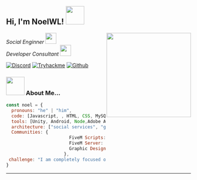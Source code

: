 <h2> Hi, I'm NoelWL! <img src="https://media.giphy.com/media/v1.Y2lkPTc5MGI3NjExdTd5d2xjaTdwZWNncDUyamZ5eGJ6cHBjajhsOWxsYnQ5N2IwZmlmZiZlcD12MV9pbnRlcm5hbF9naWZfYnlfaWQmY3Q9cw/SlKBbQNNZNfcPRWYW7/giphy.gif" width="50"></h2>
<img align='right' src="https://media.giphy.com/media/v1.Y2lkPTc5MGI3NjExazY3aHgwb3h3aGNneml4Nzg0ejlpdTh1b3BjaGpsbmdlbjZrazI2MCZlcD12MV9pbnRlcm5hbF9naWZfYnlfaWQmY3Q9cw/YBw60OovOisQh1hlBy/giphy.gif" width="230">
<p><em>Social Enginner <img src="https://media.giphy.com/media/v1.Y2lkPTc5MGI3NjExbjYyaXlxcXc1dXl0M3ZnanZzemprN3FpdDJxZDJseTBpcHd4NTlqMCZlcD12MV9pbnRlcm5hbF9naWZfYnlfaWQmY3Q9cw/YLjpioGwkjt5ArI1ZA/giphy.gif" width="30"></br>Developer Consultant <img src="https://media.giphy.com/media/WUlplcMpOCEmTGBtBW/giphy.gif" width="30"> 
</em></p>

<a href='https://discord.com/users/1165633426230091906' target="_blank"><img alt='Discord' src='https://img.shields.io/badge/Discord-100000?style=flat-square&logo=Discord&logoColor=001EFF&labelColor=FFFFFF&color=1E00FF'/></a>
<a href='https://tryhackme.com/p/noelxmas' target="_blank"><img alt='Tryhackme' src='https://img.shields.io/badge/TryHackMe-100000?style=flat-square&logo=Tryhackme&logoColor=000000&labelColor=FFFFFF&color=000000'/></a>
<a href='https://github.com/noelxmas' target="_blank"><img alt='Github' src='https://img.shields.io/badge/Github-100000?style=flat-square&logo=Github&logoColor=050505&labelColor=FFFFFF&color=000000'/></a>


### <img src="https://media.giphy.com/media/v1.Y2lkPTc5MGI3NjExOGpjN25nNDNid2x2eDNwaXY3YzVxaGw0bmNmem8ybTM5M2wxaDU3ciZlcD12MV9pbnRlcm5hbF9naWZfYnlfaWQmY3Q9cw/ZBgCqq8BQJqMhUkpmL/giphy.gif" width="50"> About Me...  

```javascript
const noel = {
  pronouns: "he" | "him",
  code: [Javascript, , HTML, CSS, MySQL, MongoDB, Java],
  tools: [Unity, Android, Node,Adobe After Efects , Adobe Photoshop,],
  architecture: ["social services", "graphic design", "malware producing"],
  Communities: {
                        FiveM Scripts: "discord.gg/bravedev",
                        FiveM Server: "discord.gg/groviav",
                        Graphic Design: "discord.gg/noeldesign"
                      },
 challenge: "I am completely focused on Design."
}
```


---
